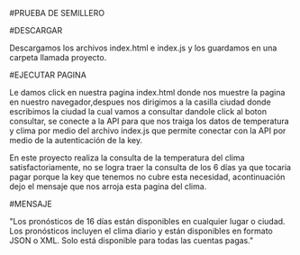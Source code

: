 #PRUEBA DE SEMILLERO

#DESCARGAR 

Descargamos los  archivos  index.html e index.js y los guardamos en una carpeta llamada proyecto.

#EJECUTAR PAGINA

Le damos click en nuestra pagina index.html donde nos muestre la pagina en nuestro navegador,despues nos dirigimos a la casilla ciudad donde escribimos la ciudad la cual vamos a consultar dandole click al boton consultar, se conecte a la API para que nos traiga los datos de temperatura y clima por medio del archivo index.js que permite conectar con la API por medio de la autenticación de la key.


En este proyecto realiza la consulta de la temperatura del clima satisfactoriamente, no se logra traer la consulta de los 6 días ya que tocaria pagar porque la key que tenemos no cubre esta necesidad, acontinuación dejo el mensaje que nos arroja esta pagina del clima.

#MENSAJE 

"Los pronósticos de 16 días están disponibles en cualquier lugar o ciudad. Los pronósticos incluyen el clima diario y están disponibles en formato JSON o XML. Solo está disponible para todas las cuentas pagas."
